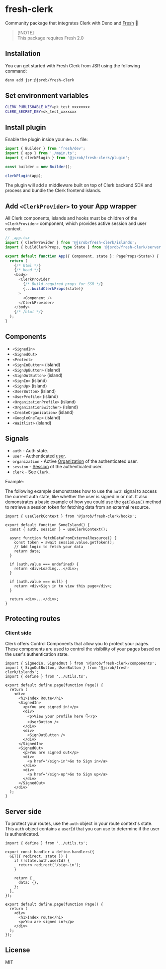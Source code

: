 # fresh-clerk

Community package that integrates Clerk with Deno and
[Fresh](https://fresh.deno.dev/) 🍋

> [!NOTE]\
> This package requires Fresh 2.0

## Installation

You can get started with Fresh Clerk from JSR using the following command:

```sh
deno add jsr:@jsrob/fresh-clerk
```

## Set environment variables

```sh
CLERK_PUBLISHABLE_KEY=pk_test_xxxxxxxx
CLERK_SECRET_KEY=sk_test_xxxxxxx
```

## Install plugin

Enable the plugin inside your `dev.ts` file:

```ts
import { Builder } from 'fresh/dev';
import { app } from './main.ts';
import { clerkPlugin } from '@jsrob/fresh-clerk/plugin';

const builder = new Builder();

clerkPlugin(app);
```

The plugin will add a middleware built on top of Clerk backend SDK and process
and bundle the Clerk frontend islands.

## Add `<ClerkProvider>` to your App wrapper

All Clerk components, islands and hooks must be children of the
`<ClerkProvider>` component, which provides active session and user context.

```ts
// _app.tsx
import { ClerkProvider } from '@jsrob/fresh-clerk/islands';
import { buildClerkProps, type State } from '@jsrob/fresh-clerk/server';

export default function App({ Component, state }: PageProps<State>) {
  return (
    {/* html */}
    {/* head */}
    <body>
      <ClerkProvider
        {/* Build required props for SSR */}
        {...buildClerkProps(state)}
      >
        <Component />
      </ClerkProvider>
    </body>
    {/* /html */}
  );
}
```

## Components

- `<SignedIn>`
- `<SignedOut>`
- `<Protect>`
- `<SignInButton>` (island)
- `<SignUpButton>` (island)
- `<SignOutButton>` (island)
- `<SignIn>` (island)
- `<SignUp>` (island)
- `<UserButton>` (island)
- `<UserProfile>` (island)
- `<OrganizationProfile>` (island)
- `<OrganizationSwitcher>` (island)
- `<CreateOrganization>` (island)
- `<GoogleOneTap>` (island)
- `<Waitlist>` (island)

## Signals

- `auth` - Auth state.
- `user` - Authenticated
  [user](https://clerk.com/docs/references/javascript/user/user).
- `organization` - Active
  [Organization](https://clerk.com/docs/references/javascript/organization/organization)
  of the authenticated user.
- `session` - [Session](https://clerk.com/docs/references/javascript/session) of
  the authenticated user.
- `clerk` - See
  [`Clerk`](https://clerk.com/docs/references/javascript/clerk/clerk).

Example:

The following example demonstrates how to use the `auth` signal to access the
current auth state, like whether the user is signed in or not. It also
demonstrates a basic example of how you could use the
[`getToken()`](https://clerk.com/docs/references/javascript/session#get-token)
method to retrieve a session token for fetching data from an external resource.

```tsx
import { useClerkContext } from '@jsrob/fresh-clerk/hooks';

export default function SomeIsland() {
  const { auth, session } = useClerkContext();

  async function fetchDataFromExternalResource() {
    const token = await session.value.getToken();
    // Add logic to fetch your data
    return data;
  }

  if (auth.value === undefined) {
    return <div>Loading...</div>;
  }

  if (auth.value === null) {
    return <div>Sign in to view this page</div>;
  }

  return <div>...</div>;
}
```

## Protecting routes

### Client side

Clerk offers Control Components that allow you to protect your pages. These
components are used to control the visibility of your pages based on the user's
authentication state.

```tsx
import { SignedIn, SignedOut } from '@jsrob/fresh-clerk/components';
import { SignOutButton, UserButton } from '@jsrob/fresh-clerk/islands';
import { define } from '../utils.ts';

export default define.page(function Page() {
  return (
    <div>
      <h1>Index Route</h1>
      <SignedIn>
        <p>You are signed in!</p>
        <div>
          <p>View your profile here 👇</p>
          <UserButton />
        </div>
        <div>
          <SignOutButton />
        </div>
      </SignedIn>
      <SignedOut>
        <p>You are signed out</p>
        <div>
          <a href='/sign-in'>Go to Sign in</a>
        </div>
        <div>
          <a href='/sign-up'>Go to Sign up</a>
        </div>
      </SignedOut>
    </div>
  );
}
```

## Server side

To protect your routes, use the `auth` object in your route context's state.
This `auth` object contains a `userId` that you can use to determine if the user
is authenticated.

```tsx
import { define } from '../utils.ts';

export const handler = define.handlers({
  GET({ redirect, state }) {
    if (!state.auth.userId) {
      return redirect('/sign-in');
    }

    return {
      data: {},
    };
  },
});

export default define.page(function Page() {
  return (
    <div>
      <h1>Index route</h1>
      <p>You are signed in!</p>
    </div>
  );
});
```

## License

MIT
